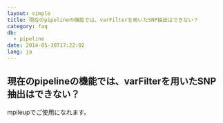 ```yaml
---
layout: simple
title: 現在のpipelineの機能では、varFilterを用いたSNP抽出はできない？
category: faq
db:
  - pipeline
date: 2014-05-30T17:22:02
lang: ja
---
```


## 現在のpipelineの機能では、varFilterを用いたSNP抽出はできない？

mpileupでご使用になれます。